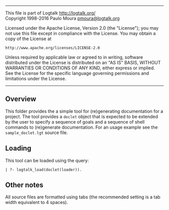 ________________________________________________________________________

This file is part of Logtalk <http://logtalk.org/>  
Copyright 1998-2016 Paulo Moura <pmoura@logtalk.org>

Licensed under the Apache License, Version 2.0 (the "License");
you may not use this file except in compliance with the License.
You may obtain a copy of the License at

    http://www.apache.org/licenses/LICENSE-2.0

Unless required by applicable law or agreed to in writing, software
distributed under the License is distributed on an "AS IS" BASIS,
WITHOUT WARRANTIES OR CONDITIONS OF ANY KIND, either express or implied.
See the License for the specific language governing permissions and
limitations under the License.
________________________________________________________________________


Overview
--------

This folder provides the a simple tool for (re)generating documentation for a
project. The tool provides a `doclet` object that is expected to be extended
by the user to specify a sequence of goals and a sequence of shell commands to
(re)generate documentation. For an usage example see the `sample_doclet.lgt`
source file.


Loading
-------

This tool can be loaded using the query:

	| ?- logtalk_load(doclet(loader)).


Other notes
-----------

All source files are formatted using tabs (the recommended setting is a
tab width equivalent to 4 spaces).
